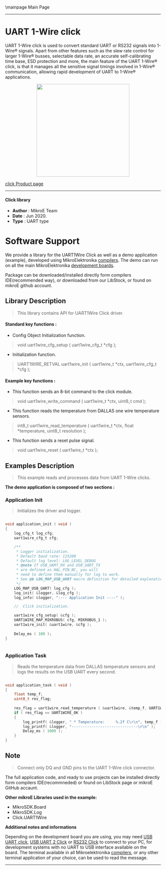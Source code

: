 \mainpage Main Page
 
---
# UART 1-Wire click

UART 1-Wire click is used to convert standard UART or RS232 signals into 1-Wire® signals. Apart from other features such as the slew rate control for larger 1-Wire® busses, selectable data rate, an accurate self-calibrating time base, ESD protection and more, the main feature of the UART 1-Wire® click, is that it manages all the sensitive signal timings involved in 1-Wire® communication, allowing rapid development of UART to 1-Wire® applications.

<p align="center">
  <img src="https://download.mikroe.com/images/click_for_ide/uart1wire_click.png" height=300px>
</p>

[click Product page](https://www.mikroe.com/uart-1-wire-click)

---


#### Click library 

- **Author**        : MikroE Team
- **Date**          : Jun 2020.
- **Type**          : UART type


# Software Support

We provide a library for the UART1Wire Click 
as well as a demo application (example), developed using MikroElektronika 
[compilers](https://shop.mikroe.com/compilers). 
The demo can run on all the main MikroElektronika [development boards](https://shop.mikroe.com/development-boards).

Package can be downloaded/installed directly form compilers IDE(recommended way), or downloaded from our LibStock, or found on mikroE github account. 

## Library Description

> This library contains API for UART1Wire Click driver.

#### Standard key functions :

- Config Object Initialization function.
> void uart1wire_cfg_setup ( uart1wire_cfg_t *cfg ); 
 
- Initialization function.
> UART1WIRE_RETVAL uart1wire_init ( uart1wire_t *ctx, uart1wire_cfg_t *cfg );

#### Example key functions :

- This function sends an 8-bit command to the click module.
> void uart1wire_write_command ( uart1wire_t *ctx, uint8_t cmd );
 
- This function reads the temperature from DALLAS one wire temperature sensors.
> int8_t uart1wire_read_temperature ( uart1wire_t *ctx, float *temperature, uint8_t resolution );

- This function sends a reset pulse signal.
> void uart1wire_reset ( uart1wire_t *ctx );

## Examples Description

> This example reads and processes data from UART 1-Wire clicks. 

**The demo application is composed of two sections :**

### Application Init 

> Initializes the driver and logger.

```c

void application_init ( void )
{
    log_cfg_t log_cfg;
    uart1wire_cfg_t cfg;

    /** 
     * Logger initialization.
     * Default baud rate: 115200
     * Default log level: LOG_LEVEL_DEBUG
     * @note If USB_UART_RX and USB_UART_TX 
     * are defined as HAL_PIN_NC, you will 
     * need to define them manually for log to work. 
     * See @b LOG_MAP_USB_UART macro definition for detailed explanation.
     */
    LOG_MAP_USB_UART( log_cfg );
    log_init( &logger, &log_cfg );
    log_info( &logger, "---- Application Init ----" );

    //  Click initialization.

    uart1wire_cfg_setup( &cfg );
    UART1WIRE_MAP_MIKROBUS( cfg, MIKROBUS_1 );
    uart1wire_init( &uart1wire, &cfg );
    
    Delay_ms ( 100 );
}
  
```

### Application Task

> Reads the temperature data from DALLAS temperature sensors and logs the results on the USB UART every second.

```c

void application_task ( void )
{
    float temp_f;
    uint8_t res_flag;
    
    res_flag = uart1wire_read_temperature ( &uart1wire, &temp_f, UART1WIRE_TEMP_SENSOR_RESOLUTION_9BIT );
    if ( res_flag == UART1WIRE_OK )
    {
        log_printf( &logger, " * Temperature:     %.2f C\r\n", temp_f );
        log_printf( &logger, "------------------------------\r\n" );
        Delay_ms ( 1000 );
    }
} 

```

## Note

> Connect only DQ and GND pins to the UART 1-Wire click connector.

The full application code, and ready to use projects can be  installed directly form compilers IDE(recommneded) or found on LibStock page or mikroE GitHub accaunt.

**Other mikroE Libraries used in the example:** 

- MikroSDK.Board
- MikroSDK.Log
- Click.UART1Wire

**Additional notes and informations**

Depending on the development board you are using, you may need 
[USB UART click](https://shop.mikroe.com/usb-uart-click), 
[USB UART 2 Click](https://shop.mikroe.com/usb-uart-2-click) or 
[RS232 Click](https://shop.mikroe.com/rs232-click) to connect to your PC, for 
development systems with no UART to USB interface available on the board. The 
terminal available in all Mikroelektronika 
[compilers](https://shop.mikroe.com/compilers), or any other terminal application 
of your choice, can be used to read the message.



---
